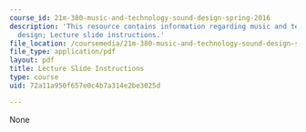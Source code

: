```yaml
---
course_id: 21m-380-music-and-technology-sound-design-spring-2016
description: 'This resource contains information regarding music and technology: Sound
  design; Lecture slide instructions.'
file_location: /coursemedia/21m-380-music-and-technology-sound-design-spring-2016/72a11a950f657e0c4b7a314e2be3025d_MIT21M_380S16_LecInstruct.pdf
file_type: application/pdf
layout: pdf
title: Lecture Slide Instructions
type: course
uid: 72a11a950f657e0c4b7a314e2be3025d

---
```

None